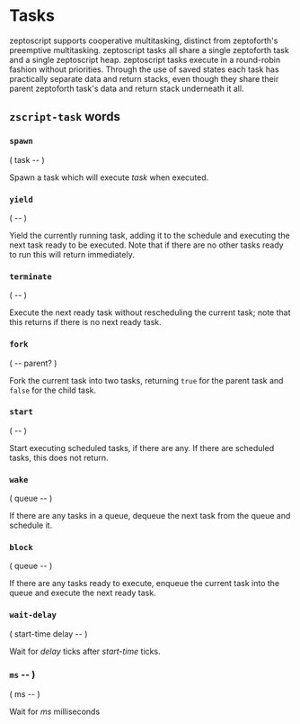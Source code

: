 # Tasks

zeptoscript supports cooperative multitasking, distinct from zeptoforth's preemptive multitasking. zeptoscript tasks all share a single zeptoforth task and a single zeptoscript heap. zeptoscript tasks execute in a round-robin fashion without priorities. Through the use of saved states each task has practically separate data and return stacks, even though they share their parent zeptoforth task's data and return stack underneath it all.

## `zscript-task` words

### `spawn`
( task -- )

Spawn a task which will execute *task* when executed.

### `yield`
( -- )

Yield the currently running task, adding it to the schedule and executing the next task ready to be executed. Note that if there are no other tasks ready to run this will return immediately.

### `terminate`
( -- )

Execute the next ready task without rescheduling the current task; note that this returns if there is no next ready task.

### `fork`
( -- parent? )

Fork the current task into two tasks, returning `true` for the parent task and `false` for the child task.

### `start`
( -- )

Start executing scheduled tasks, if there are any. If there are scheduled tasks, this does not return.

### `wake`
( queue -- )

If there are any tasks in a queue, dequeue the next task from the queue and schedule it.

### `block`
( queue -- )

If there are any tasks ready to execute, enqueue the current task into the queue and execute the next ready task.

### `wait-delay`
( start-time delay -- )

Wait for *delay* ticks after *start-time* ticks.

### `ms` -- )
( ms -- )

Wait for *ms* milliseconds
